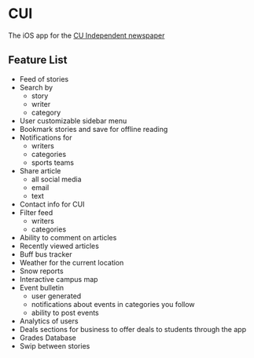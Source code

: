 # CUI
The iOS app for the <a href='http://www.cuindependent.com'>CU Independent newspaper</a>

## Feature List
- Feed of stories
- Search by
  - story
  - writer
  - category
- User customizable sidebar menu
- Bookmark stories and save for offline reading
- Notifications for
  - writers
  - categories
  - sports teams
- Share article
  - all social media
  - email
  - text
- Contact info for CUI
- Filter feed
  - writers
  - categories
- Ability to comment on articles
- Recently viewed articles
- Buff bus tracker
- Weather for the current location
- Snow reports
- Interactive campus map
- Event bulletin
  - user generated
  - notifications about events in categories you follow
  - ability to post events
- Analytics of users
- Deals sections for business to offer deals to students through the app
- Grades Database
- Swip between stories
